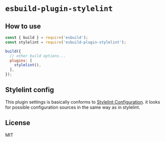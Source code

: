 # `esbuild-plugin-stylelint`

## How to use

```js
const { build } = require('esbuild');
const stylelint = require('esbuild-plugin-stylelint');

build({
  // other build options...
  plugins: [
    stylelint(),
  ],
});
```

## Stylelint config

This plugin settings is basically conforms to [Stylelint Configuration](https://stylelint.io/user-guide/configure/).
it looks for possible configuration sources in the same way as in stylelint.

## License

MIT

